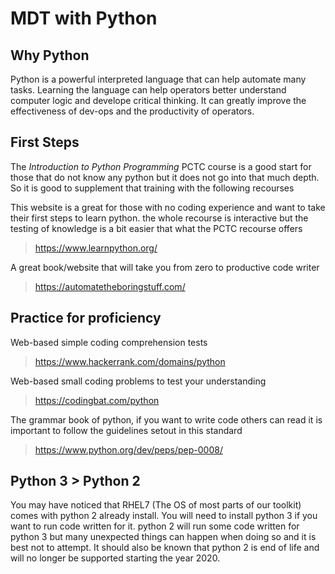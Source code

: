 # MDT with Python

## Why Python

Python is a powerful interpreted language that can help automate many tasks. Learning the language can help operators better understand computer logic and develope critical thinking. It can greatly improve the effectiveness of dev-ops and the productivity of operators.

## First Steps

The *Introduction to Python Programming* PCTC course is a good start for those that do not know any python but it does not go into that much depth. So it is good to supplement that training with the following recourses

This website is a great for those with no coding experience and want to take their first steps to learn python. the whole recourse is interactive but the testing of knowledge is a bit easier that what the PCTC recourse offers

> https://www.learnpython.org/

A great book/website that will take you from zero to productive code writer

> https://automatetheboringstuff.com/

## Practice for proficiency

Web-based simple coding comprehension tests

> https://www.hackerrank.com/domains/python

Web-based small coding problems to test your understanding

> https://codingbat.com/python

The grammar book of python, if you want to write code others can read it is important to follow the guidelines setout in this standard

> https://www.python.org/dev/peps/pep-0008/

## Python 3 > Python 2

You may have noticed that RHEL7 (The OS of most parts of our toolkit) comes with python 2 already install. You will need to install python 3 if you want to run code written for it. python 2 will run some code written for python 3 but many unexpected things can happen when doing so and it is best not to attempt. It should also be known that python 2 is end of life and will no longer be supported starting the year 2020.